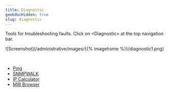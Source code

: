 ```yaml
---
title: Diagnostic
geekdocHidden: true
slug: diagnostic
---
```



Tools for troubleshooting faults. Click on \<Diagnostic> at the top navigation bar.

![Screenshot](/administrative/images/{{% imagehome %}}/diagnostic1.png)

&nbsp;
* <a href="/administrative/tools/diagnostic/ping/">Ping</a>
* <a href="/administrative/tools/diagnostic/snmpwalk/">SNMPWALK</a>
* <a href="/administrative/tools/diagnostic/ipcalculator/">IP Calculator</a>
* <a href="/administrative/tools/diagnostic/mibbrowser/">MIB Browser</a>